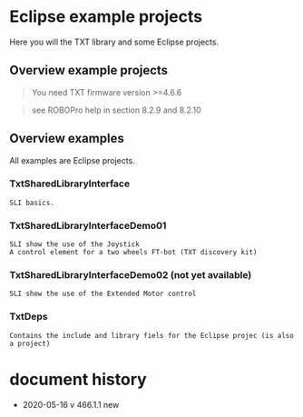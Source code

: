 # Eclipse example projects
Here you will the TXT library and some Eclipse projects.

## Overview example projects
> You need TXT firmware version >=4.6.6

> see ROBOPro help in section 8.2.9 and 8.2.10

## Overview examples

All examples are Eclipse projects.
### TxtSharedLibraryInterface
    SLI basics.
### TxtSharedLibraryInterfaceDemo01
    SLI show the use of the Joystick
    A control element for a two wheels FT-bot (TXT discovery kit)
### TxtSharedLibraryInterfaceDemo02 (not yet available)
    SLI show the use of the Extended Motor control

### TxtDeps
    Contains the include and library fiels for the Eclipse projec (is also a project)

# document history
- 2020-05-16 v 466.1.1 new

